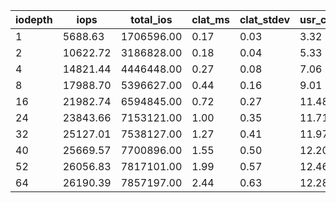 | iodepth| iops| total\_ios| clat\_ms| clat\_stdev| usr\_cpu| sys\_cpu| OSD\_cpu| OSD\_mem| FIO\_cpu| FIO\_mem |
| ---| ---| ---| ---| ---| ---| ---| ---| ---| ---| ---|
 | 1  | 5688.63  | 1706596.00  | 0.17  | 0.03  | 3.32  | 3.45  | 159.59  | 6.96  | 48.78  | 0.11 |
 | 2  | 10622.72  | 3186828.00  | 0.18  | 0.04  | 5.33  | 5.41  | 178.44  | 7.20  | 76.04  | 0.91 |
 | 4  | 14821.44  | 4446448.00  | 0.27  | 0.08  | 7.06  | 6.54  | 187.58  | 7.20  | 95.87  | 1.12 |
 | 8  | 17988.70  | 5396627.00  | 0.44  | 0.16  | 9.01  | 7.00  | 185.47  | 7.20  | 110.52  | 1.23 |
 | 16  | 21982.74  | 6594845.00  | 0.72  | 0.27  | 11.48  | 8.06  | 187.05  | 7.20  | 122.09  | 1.33 |
 | 24  | 23843.66  | 7153121.00  | 1.00  | 0.35  | 11.71  | 8.32  | 187.04  | 7.20  | 124.45  | 1.60 |
 | 32  | 25127.01  | 7538127.00  | 1.27  | 0.41  | 11.97  | 8.35  | 188.27  | 7.20  | 125.90  | 1.65 |
 | 40  | 25669.57  | 7700896.00  | 1.55  | 0.50  | 12.20  | 8.16  | 188.00  | 7.20  | 125.41  | 1.71 |
 | 52  | 26056.83  | 7817101.00  | 1.99  | 0.57  | 12.46  | 7.87  | 187.94  | 7.20  | 126.81  | 1.71 |
 | 64  | 26190.39  | 7857197.00  | 2.44  | 0.63  | 12.28  | 8.14  | 188.17  | 7.20  | 124.76  | 1.71 |
